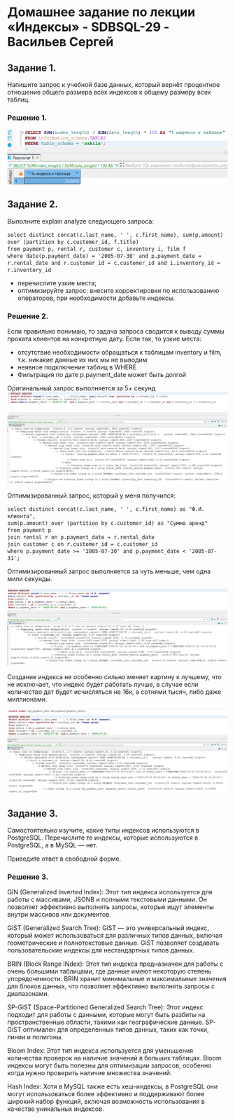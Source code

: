 # Домашнее задание по лекции «Индексы» - SDBSQL-29 - Васильев Сергей

## Задание 1. 

Напишите запрос к учебной базе данных, который вернёт процентное отношение общего размера всех индексов к общему размеру всех таблиц.

### Решение 1.

![png](./img/125-1.png)

## Задание 2. 

Выполните explain analyze следующего запроса:

    select distinct concat(c.last_name, ' ', c.first_name), sum(p.amount) over (partition by c.customer_id, f.title)
    from payment p, rental r, customer c, inventory i, film f
    where date(p.payment_date) = '2005-07-30' and p.payment_date = r.rental_date and r.customer_id = c.customer_id and i.inventory_id = r.inventory_id

* перечислите узкие места;
* оптимизируйте запрос: внесите корректировки по использованию операторов, при необходимости добавьте индексы.


### Решение 2.

Если правильно понимаю, то задача запроса сводится к выводу суммы проката клиентов на конкретную дату. Если так, то узкие места:
- отсутствие необходимости обращаться к таблицам inventory и film, т.к. никакие данные их них мы не выводим
- неявное подключение таблиц в WHERE
- Фильтрация по дате p.payment_date может быть долгой

Оригинальный запрос выполняется за 5+ секунд
![png](./img/125-21.png)

Оптимизированный запрос, который у меня получился:

    select distinct concat(c.last_name, ' ', c.first_name) as "Ф.И. клиента", 
    sum(p.amount) over (partition by c.customer_id) as "Сумма аренд"
    from payment p
    join rental r on p.payment_date = r.rental_date
    join customer c on r.customer_id = c.customer_id
    where p.payment_date >= '2005-07-30' and p.payment_date < '2005-07-31';

Оптимизированный запрос выполняется за чуть меньше, чем одна мили секунды.

![png](./img/125-22.png)

Создание индекса не особенно сильно меняет картину к лучшему, что не исключает, что индекс будет работать лучше, в случае если количество дат будет исчисляться не 16к, а сотнями тысяч, либо даже миллионами.

![png](./img/125-23.png)

## Задание 3. 

Самостоятельно изучите, какие типы индексов используются в PostgreSQL. Перечислите те индексы, которые используются в PostgreSQL, а в MySQL — нет.

Приведите ответ в свободной форме.

### Решение 3.

GIN (Generalized Inverted Index): Этот тип индекса используется для работы с массивами, JSONB и полными текстовыми данными. Он позволяет эффективно выполнять запросы, которые ищут элементы внутри массивов или документов.

GiST (Generalized Search Tree): GiST — это универсальный индекс, который может использоваться для различных типов данных, включая геометрические и полнотекстовые данные. GiST позволяет создавать пользовательские индексы для нестандартных типов данных.

BRIN (Block Range INdex): Этот тип индекса предназначен для работы с очень большими таблицами, где данные имеют некоторую степень упорядоченности. BRIN хранит минимальные и максимальные значения для блоков данных, что позволяет эффективно выполнять запросы с диапазонами.

SP-GiST (Space-Partitioned Generalized Search Tree): Этот индекс подходит для работы с данными, которые могут быть разбиты на пространственные области, такими как географические данные. SP-GiST оптимален для определенных типов данных, таких как точки, линии и полигоны.

Bloom Index: Этот тип индекса используется для уменьшения количества проверок на наличие значений в больших таблицах. Bloom индексы могут быть полезны для оптимизации запросов, особенно когда нужно проверить наличие множества значений.

Hash Index: Хотя в MySQL также есть хеш-индексы, в PostgreSQL они могут использоваться более эффективно и поддерживают более широкий набор функций, включая возможность использования в качестве уникальных индексов.







